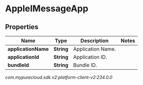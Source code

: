 # AppleIMessageApp


## Properties

| Name | Type | Description | Notes |
| ------------ | ------------- | ------------- | ------------- |
| **applicationName** | **String** | Application Name. |  |
| **applicationId** | **String** | Application ID. |  |
| **bundleId** | **String** | Bundle ID. |  |




_com.mypurecloud.sdk.v2:platform-client-v2:234.0.0_
